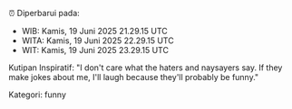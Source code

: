 ⏰ Diperbarui pada:
- WIB: Kamis, 19 Juni 2025 21.29.15 UTC
- WITA: Kamis, 19 Juni 2025 22.29.15 UTC
- WIT: Kamis, 19 Juni 2025 23.29.15 UTC

Kutipan Inspiratif:
"I don't care what the haters and naysayers say. If they make jokes about me, I'll laugh because they'll probably be funny."


Kategori: funny

